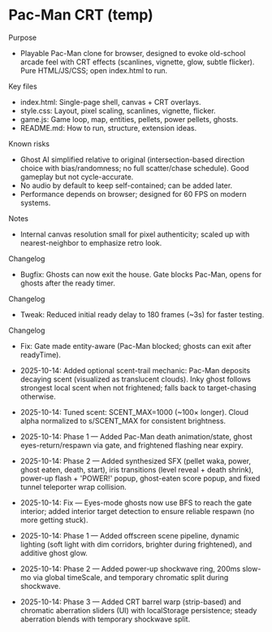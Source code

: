 # Pac-Man CRT (temp)

Purpose
- Playable Pac-Man clone for browser, designed to evoke old-school arcade feel with CRT effects (scanlines, vignette, glow, subtle flicker). Pure HTML/JS/CSS; open index.html to run.

Key files
- index.html: Single-page shell, canvas + CRT overlays.
- style.css: Layout, pixel scaling, scanlines, vignette, flicker.
- game.js: Game loop, map, entities, pellets, power pellets, ghosts.
- README.md: How to run, structure, extension ideas.

Known risks
- Ghost AI simplified relative to original (intersection-based direction choice with bias/randomness; no full scatter/chase schedule). Good gameplay but not cycle-accurate.
- No audio by default to keep self-contained; can be added later.
- Performance depends on browser; designed for 60 FPS on modern systems.

Notes
- Internal canvas resolution small for pixel authenticity; scaled up with nearest-neighbor to emphasize retro look.

Changelog
- Bugfix: Ghosts can now exit the house. Gate blocks Pac-Man, opens for ghosts after the ready timer.

Changelog
- Tweak: Reduced initial ready delay to 180 frames (~3s) for faster testing.

Changelog
- Fix: Gate made entity-aware (Pac-Man blocked; ghosts can exit after readyTime).

- 2025-10-14: Added optional scent-trail mechanic: Pac-Man deposits decaying scent (visualized as translucent clouds). Inky ghost follows strongest local scent when not frightened; falls back to target-chasing otherwise.

- 2025-10-14: Tuned scent: SCENT_MAX=1000 (~100× longer). Cloud alpha normalized to s/SCENT_MAX for consistent brightness.

- 2025-10-14: Phase 1 — Added Pac-Man death animation/state, ghost eyes-return/respawn via gate, and frightened flashing near expiry.

- 2025-10-14: Phase 2 — Added synthesized SFX (pellet waka, power, ghost eaten, death, start), iris transitions (level reveal + death shrink), power-up flash + 'POWER!' popup, ghost-eaten score popup, and fixed tunnel teleporter wrap collision.

- 2025-10-14: Fix — Eyes-mode ghosts now use BFS to reach the gate interior; added interior target detection to ensure reliable respawn (no more getting stuck).

- 2025-10-14: Phase 1 — Added offscreen scene pipeline, dynamic lighting (soft light with dim corridors, brighter during frightened), and additive ghost glow.

- 2025-10-14: Phase 2 — Added power-up shockwave ring, 200ms slow-mo via global timeScale, and temporary chromatic split during shockwave.

- 2025-10-14: Phase 3 — Added CRT barrel warp (strip-based) and chromatic aberration sliders (UI) with localStorage persistence; steady aberration blends with temporary shockwave split.
